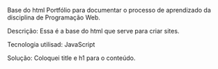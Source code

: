 Base do html
Portfólio para documentar o processo de aprendizado da disciplina de Programação Web.

Descrição:  Essa é a base do html que serve para criar sites.

Tecnologia utilisad: JavaScript

Solução: Coloquei title e h1 para o conteúdo.

  
  
